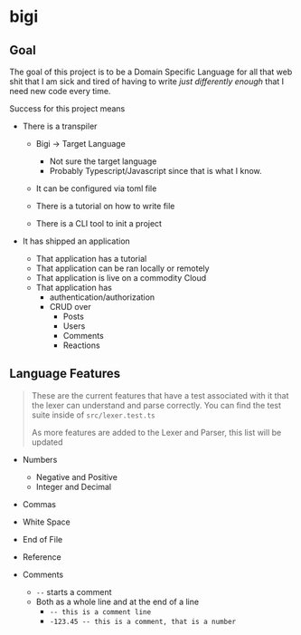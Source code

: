 # bigi

## Goal

The goal of this project is to be a Domain Specific Language for all that
web shit that I am sick and tired of having to write _just differently enough_
that I need new code every time.

Success for this project means

- There is a transpiler

  - Bigi -> Target Language

    - Not sure the target language
    - Probably Typescript/Javascript since
      that is what I know.

  - It can be configured via toml file
  - There is a tutorial on how to write file
  - There is a CLI tool to init a project

- It has shipped an application
  - That application has a tutorial
  - That application can be ran locally or remotely
  - That application is live on a commodity Cloud
  - That application has
    - authentication/authorization
    - CRUD over
      - Posts
      - Users
      - Comments
      - Reactions

## Language Features

> These are the current features that have a test associated with
> it that the lexer can understand and parse correctly. You can find
> the test suite inside of `src/lexer.test.ts`
>
> As more features are added to the Lexer and Parser, this list will
> be updated

- Numbers

  - Negative and Positive
  - Integer and Decimal

- Commas
- White Space
- End of File
- Reference
- Comments
  - `--` starts a comment
  - Both as a whole line and at the end of a line
    - `-- this is a comment line`
    - `-123.45 -- this is a comment, that is a number`

